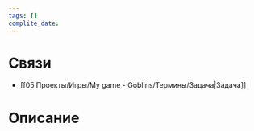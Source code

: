 ```yaml
---
tags: []
complite_date:
---
```

# Связи
- [[05.Проекты/Игры/My game - Goblins/Термины/Задача|Задача]]
# Описание

